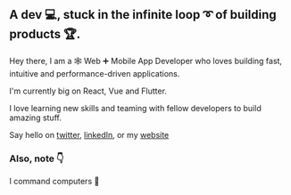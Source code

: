 ## A dev 💻, stuck in the infinite loop ➰ of building products 🏆.

Hey there, I am a 🕸️ Web ➕ Mobile App Developer who loves building fast, intuitive and performance-driven applications.  

I'm currently big on React, Vue and Flutter.

I love learning new skills and teaming with fellow developers to build amazing stuff.  

Say hello on [twitter](https://twitter.com/oluwakeyejohn), [linkedIn](https://www.linkedin.com/in/oluwakeye-john-1706/), or my [website](https://johnkeye.com)

### Also, note 👇

I command computers 📌
